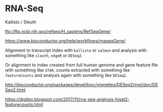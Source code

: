 
#	RNA-Seq



Kallisto / Sleuth

<ftp://ftp.ncbi.nih.gov/refseq/H_sapiens/RefSeqGene/>

<https://www.bioconductor.org/help/workflows/rnaseqGene/>




Alignment to transcript index with `kallisto` or `salmon` and analysis with something like `sleuth`, `edgeR` or `DESeq2`.



Or alignment to index created from full human genome and gene feature file with something like `STAR`, counts extracted with something like `featureCounts` and analysis again with something like `DESeq2`.




<http://bioconductor.org/packages/devel/bioc/vignettes/DESeq2/inst/doc/DESeq2.html>

<https://digibio.blogspot.com/2017/11/rna-seq-analysis-hisat2-featurecounts.html>


